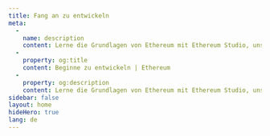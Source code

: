 ```yaml
---
title: Fang an zu entwickeln
meta:
  - 
    name: description
    content: Lerne die Grundlagen von Ethereum mit Ethereum Studio, unserer webbasierten IDE für das Entwickeln und Testen von Smart Contracts.
  - 
    property: og:title
    content: Beginne zu entwickeln | Ethereum
  - 
    property: og:description
    content: Lerne die Grundlagen von Ethereum mit Ethereum Studio, unserer webbasierten IDE für das Entwickeln und Testen von Smart Contracts.
sidebar: false
layout: home
hideHero: true
lang: de
---
```


<BuildPage />
